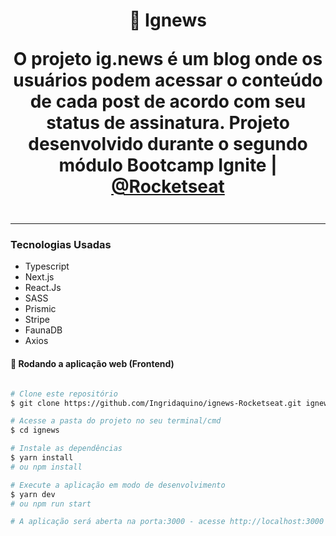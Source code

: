 <h1 align="center">
   📰  Ignews

 <span> O projeto ig.news é um blog onde os usuários podem acessar o conteúdo de cada post de acordo com seu status de assinatura. Projeto desenvolvido durante o segundo módulo Bootcamp Ignite | [@Rocketseat](https://app.rocketseat.com.br/) </span>

</h1>

<img align="center" href="./public/images/avatar.svg">

---

### Tecnologias Usadas

- Typescript
- Next.js
- React.Js
- SASS
- Prismic
- Stripe
- FaunaDB
- Axios


#### 🧭 Rodando a aplicação web (Frontend)

```bash

# Clone este repositório
$ git clone https://github.com/Ingridaquino/ignews-Rocketseat.git ignews

# Acesse a pasta do projeto no seu terminal/cmd
$ cd ignews

# Instale as dependências
$ yarn install
# ou npm install

# Execute a aplicação em modo de desenvolvimento
$ yarn dev
# ou npm run start

# A aplicação será aberta na porta:3000 - acesse http://localhost:3000

```